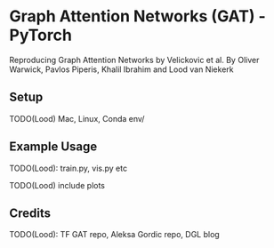 # Graph Attention Networks (GAT) - PyTorch
Reproducing Graph Attention Networks by Velickovic et al.
By Oliver Warwick, Pavlos Piperis, Khalil Ibrahim and Lood van Niekerk


## Setup
TODO(Lood) Mac, Linux, Conda env/

## Example Usage
TODO(Lood): train.py, vis.py etc

TODO(Lood) include plots

## Credits
TODO(Lood): TF GAT repo, Aleksa Gordic repo, DGL blog
